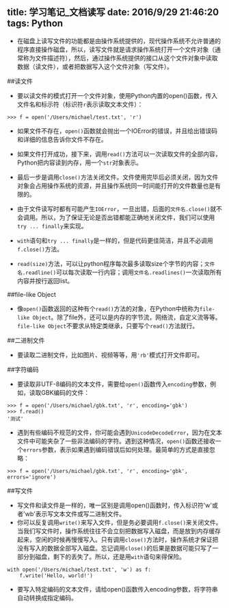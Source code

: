 ﻿title: 学习笔记_文档读写
date: 2016/9/29 21:46:20
tags: Python
---

- 在磁盘上读写文件的功能都是由操作系统提供的，现代操作系统不允许普通的程序直接操作磁盘，所以，读写文件就是请求操作系统打开一个文件对象（通常称为文件描述符），然后，通过操作系统提供的接口从这个文件对象中读取数据（读文件），或者把数据写入这个文件对象（写文件）。

##读文件

- 要以读文件的模式打开一个文件对象，使用Python内置的open()函数，传入文件名和标示符（标识符`r`表示读取文本文件）：
```
>>> f = open('/Users/michael/test.txt', 'r')
```
- 如果文件不存在，`open()`函数就会抛出一个IOError的错误，并且给出错误码和详细的信息告诉你文件不存在。

- 如果文件打开成功，接下来，调用`read()`方法可以一次读取文件的全部内容，Python把内容读到内存，用一个`str`对象表示。

- 最后一步是调用`close()`方法关闭文件。文件使用完毕后必须关闭，因为文件对象会占用操作系统的资源，并且操作系统同一时间能打开的文件数量也是有限的。

- 由于文件读写时都有可能产生`IOError`，一旦出错，后面的`文件名.close()`就不会调用。所以，为了保证无论是否出错都能正确地关闭文件，我们可以使用`try ... finally`来实现。

- `with`语句和`try ... finally`是一样的，但是代码更佳简洁，并且不必调用`f.close()`方法。

- `read(size)`方法，可以让python程序每次最多读取size个字节的内容；`文件名.readline()`可以每次读取一行内容；调用`文件名.readlines()`一次读取所有内容并按行返回list。

##file-like Object
- 像`open()`函数返回的这种有个`read()`方法的对象，在Python中统称为`file-like Object`。除了file外，还可以是内存的字节流，网络流，自定义流等等。`file-like Object`不要求从特定类继承，只要写个`read()`方法就行。

##二进制文件

- 要读取二进制文件，比如图片、视频等等，用`'rb'`模式打开文件即可。

##字符编码

- 要读取非UTF-8编码的文本文件，需要给`open()`函数传入`encoding`参数，例如，读取GBK编码的文件：

```
>>> f = open('/Users/michael/gbk.txt', 'r', encoding='gbk')
>>> f.read()
'测试'
```

- 遇到有些编码不规范的文件，你可能会遇到`UnicodeDecodeError`，因为在文本文件中可能夹杂了一些非法编码的字符。遇到这种情况，`open()`函数还接收一个`errors`参数，表示如果遇到编码错误后如何处理。最简单的方式是直接忽略：

```
>>> f = open('/Users/michael/gbk.txt', 'r', encoding='gbk', errors='ignore')
```

##写文件

- 写文件和读文件是一样的，唯一区别是调用open()函数时，传入标识符'w'或者'wb'表示写文本文件或写二进制文件。
- 你可以反复调用`write()`来写入文件，但是务必要调用`f.close()`来关闭文件。当我们写文件时，操作系统往往不会立刻把数据写入磁盘，而是放到内存缓存起来，空闲的时候再慢慢写入。只有调用`close()`方法时，操作系统才保证把没有写入的数据全部写入磁盘。忘记调用`close()`的后果是数据可能只写了一部分到磁盘，剩下的丢失了。所以，还是用`with`语句来得保险。

```
with open('/Users/michael/test.txt', 'w') as f:
    f.write('Hello, world!')
```
- 要写入特定编码的文本文件，请给open()函数传入encoding参数，将字符串自动转换成指定编码。